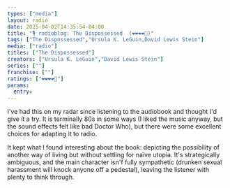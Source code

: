 ```yaml
---
types: ["media"]
layout: radio
date: 2025-04-02T14:35:54-04:00
title: "🎙️ radioblog: The Dispossessed  (❤️❤️❤️❤️🖤)"
tags: ["The Dispossessed","Ursula K. LeGuin,David Lewis Stein"]
media: ["radio"]
titles: ["The Dispossessed"]
creators: ["Ursula K. LeGuin","David Lewis Stein"]
series: [""]
franchise: [""]
ratings: ["❤️❤️❤️❤️🖤"]
params:
  entry: 
---
```


I've had this on my radar since listening to the audiobook and thought I'd give it a try. It is terminally 80s in some ways (I liked the music anyway, but the sound effects felt like bad Doctor Who), but there were some excellent choices for adapting it to radio.

It kept what I found interesting about the book: depicting the possibility of another way of living but without settling for naïve utopia. It's strategically ambiguous, and the main character isn'f fully sympathetic (drunken sexual harassment will knock anyone off a pedestal), leaving the listener with plenty to think through.
